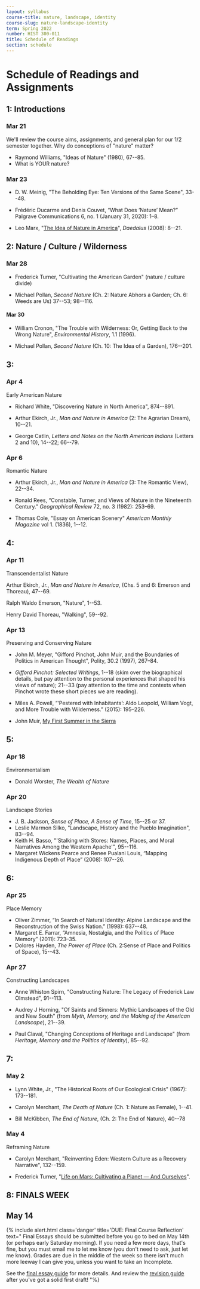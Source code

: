 ```yaml
---
layout: syllabus
course-title: nature, landscape, identity
course-slug: nature-landscape-identity
term: Spring 2022
number: HIST 300-011
title: Schedule of Readings
section: schedule
---
```


# Schedule of Readings and Assignments


## 1: Introductions

### Mar 21
We'll review the course aims, assignments, and general plan for our 1/2 semester together. Why do conceptions of "nature" matter?
- Raymond Williams, "Ideas of Nature" (1980), 67--85.
- What is YOUR nature?


### Mar 23
- D. W. Meinig, "The Beholding Eye: Ten Versions of the Same Scene", 33--48.

- Frédéric Ducarme and Denis Couvet, “What Does ‘Nature’ Mean?” Palgrave Communications 6, no. 1 (January 31, 2020): 1–8.

- Leo Marx, "[The Idea of Nature in America](https://www.amacad.org/publication/idea-nature-america)", _Daedalus_ (2008): 8--21.





## 2: Nature / Culture / Wilderness

### Mar 28
- Frederick Turner, "Cultivating the American Garden" (nature / culture divide)

- Michael Pollan, _Second Nature_ (Ch. 2: Nature Abhors a Garden; Ch. 6: Weeds are Us) 37--53; 98--116.



#### Mar 30
- William Cronon, "The Trouble with Wilderness: Or, Getting Back to the Wrong Nature", _Environmental History_, 1.1 (1996).

- Michael Pollan, _Second Nature_ (Ch. 10: The Idea of a Garden), 176--201.



## 3:
### Apr 4
Early American Nature

- Richard White, "Discovering Nature in North America", 874--891.

- Arthur Ekirch, Jr., _Man and Nature in America_ (2: The Agrarian Dream), 10--21.

- George Catlin, _Letters and Notes on the North American Indians_ (Letters 2 and 10), 14--22; 66--79.


### Apr 6
Romantic Nature

- Arthur Ekirch, Jr., _Man and Nature in America_ (3: The Romantic View), 22--34.

- Ronald Rees, “Constable, Turner, and Views of Nature in the Nineteenth Century.” _Geographical Review_ 72, no. 3 (1982): 253–69.

- Thomas Cole, "Essay on American Scenery" _American Monthly Magazine_ vol 1. (1836), 1--12.




## 4:
### Apr 11
Transcendentalist Nature

Arthur Ekirch, Jr., _Man and Nature in America_, (Chs. 5 and 6: Emerson and Thoreau), 47--69.

Ralph Waldo Emerson, "Nature", 1--53.

Henry David Thoreau, "Walking", 59--92.




### Apr 13
Preserving and Conserving Nature

- John M. Meyer, "Gifford Pinchot, John Muir, and the Boundaries of Politics in American Thought", Polity, 30.2 (1997), 267–84.

- _Gifford Pinchot: Selected Writings_, 1--18 (skim over the biographical details, but pay attention to the personal experiences that shaped his views of nature); 21--33 (pay attention to the time and contexts when Pinchot wrote these short pieces we are reading).

- Miles A. Powell, “‘Pestered with Inhabitants’: Aldo Leopold, William Vogt, and More Trouble with Wilderness.” (2015): 195–226.

- John Muir, [My First Summer in the Sierra](https://www.google.com/books/edition/My_First_Summer_in_the_Sierra/ymNIAAAAMAAJ?hl=en&gbpv=1)




## 5:
### Apr 18
Environmentalism

- Donald Worster, _The Wealth of Nature_


### Apr 20
Landscape Stories

- J. B. Jackson, _Sense of Place, A Sense of Time_, 15--25 or 37.
- Leslie Marmon Silko, "Landscape, History and the Pueblo Imagination", 83--94.
- Keith H. Basso, "'Stalking with Stores: Names, Places, and Moral Narratives Among the Western Apache'", 95--116.
- Margaret Wickens Pearce and Renee Pualani Louis, “Mapping Indigenous Depth of Place” (2008): 107--26.




## 6:
### Apr 25
Place Memory

- Oliver Zimmer, “In Search of Natural Identity: Alpine Landscape and the Reconstruction of the Swiss Nation.” (1998): 637--48.
- Margaret E. Farrar, “Amnesia, Nostalgia, and the Politics of Place Memory” (2011): 723–35.
- Dolores Hayden, _The Power of Place_ (Ch. 2:Sense of Place and Politics of Space), 15--43.




### Apr 27
Constructing Landscapes

- Anne Whiston Spirn, "Constructing Nature: The Legacy of Frederick Law Olmstead", 91--113.

- Audrey J Horning, "Of Saints and Sinners: Mythic Landscapes of the Old and New South" (from _Myth, Memory, and the Making of the American Landscape_), 21--39.

- Paul Claval, "Changing Conceptions of Heritage and Landscape" (from _Heritage, Memory and the Politics of Identity_), 85--92.




## 7:
### May 2

- Lynn White, Jr., "The Historical Roots of Our Ecological Crisis" (1967): 173--181.

- Carolyn Merchant, _The Death of Nature_ (Ch. 1: Nature as Female), 1--41.

- Bill McKibben, _The End of Nature_, (Ch. 2: The End of Nature), 40--78



### May 4
Reframing Nature

- Carolyn Merchant, "Reinventing Eden: Western Culture as a Recovery Narrative", 132--159.

- Frederick Turner, "[Life on Mars: Cultivating a Planet — And Ourselves](http://frederickturnerpoet.com/?page_id=88)".


## 8: FINALS WEEK

## May 14
{% include alert.html class='danger' title='DUE: Final Course Reflection' text="
Final Essays should be submitted before you go to bed on May 14th (or perhaps early Saturday morning). If you need a few more days, that's fine, but you must email me to let me know (you don't need to ask, just let me know). Grades are due in the middle of the week so there isn't much more leeway I can give you, unless you want to take an Incomplete.

See the [final essay guide](final-essay-guide) for more details. And review the [revision guide](writing-advice) after you've got a solid first draft!
"%}

